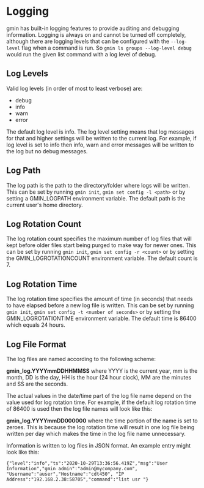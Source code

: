 # Logging

gmin has built-in logging features to provide auditing and debugging information. Logging is always on and cannot be turned off completely, although there are logging levels that can be configured with the `--log-level` flag when a command is run. So `gmin ls groups --log-level debug` would run the given list command with a log level of debug.

## Log Levels

Valid log levels (in order of most to least verbose) are:

* debug
* info
* warn
* error

The default log level is info. The log level setting means that log messages for that and higher settings will be written to the current log. For example, if log level is set to info then info, warn and error messages will be written to the log but no debug messages.

## Log Path

The log path is the path to the directory/folder where logs will be written. This can be set by running `gmin init`, `gmin set config -l <path>` or by setting a GMIN_LOGPATH environment variable. The default path is the current user's home directory.

## Log Rotation Count

The log rotation count specifies the maximum number of log files that will kept before older files start being purged to make way for newer ones. This can be set by running `gmin init`, `gmin set config -r <count>` or by setting the GMIN_LOGROTATIONCOUNT environment variable. The default count is 7.

## Log Rotation Time

The log rotation time specifies the amount of time (in seconds) that needs to have elapsed before a new log file is written. This can be set by running `gmin init`, `gmin set config -t <number of seconds>` or by setting the GMIN_LOGROTATIONTIME environment variable. The default time is 86400 which equals 24 hours.

## Log File Format

The log files are named according to the following scheme:

**gmin_log.YYYYmmDDHHMMSS** where YYYY is the current year, mm is the month, DD is the day, HH is the hour (24 hour clock), MM are the minutes and SS are the seconds.

The actual values in the date/time part of the log file name depend on the value used for log rotation time. For example, if the default log rotation time of 86400 is used then the log file names will look like this:

**gmin_log.YYYYmmDD000000** where the time portion of the name is set to zeroes. This is because the log rotation time will result in one log file being written per day which makes the time in the log file name unnecessary.

Information is written to log files in JSON format. An example entry might look like this:

`{"level":"info","ts":"2020-10-29T13:36:56.419Z","msg":"User Information","gmin admin":"admin@mycompany.com",`
`"Username":"auser","Hostname":"cdt450", "IP Address":"192.168.2.38:58705","command":"list usr "}`